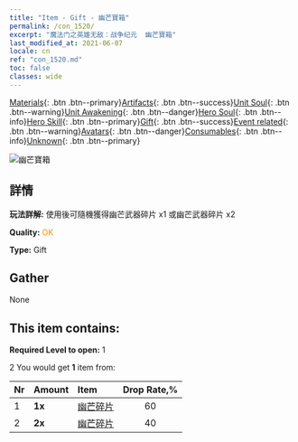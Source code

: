 ```yaml
---
title: "Item - Gift - 幽芒寶箱"
permalink: /con_1520/
excerpt: "魔法门之英雄无敌：战争纪元  幽芒寶箱"
last_modified_at: 2021-06-07
locale: cn
ref: "con_1520.md"
toc: false
classes: wide
---
```

 [Materials](/ItemsCN/){: .btn .btn--primary}[Artifacts](/ItemsCN/Artifacts/){: .btn .btn--success}[Unit Soul](/ItemsCN/UnitSoul/){: .btn .btn--warning}[Unit Awakening](/ItemsCN/UnitAwakening/){: .btn .btn--danger}[Hero Soul](/ItemsCN/HeroSoul/){: .btn .btn--info}[Hero Skill](/ItemsCN/HeroSkill/){: .btn .btn--primary}[Gift](/ItemsCN/Gift/){: .btn .btn--success}[Event related](/ItemsCN/Events/){: .btn .btn--warning}[Avatars](/ItemsCN/Avatars/){: .btn .btn--danger}[Consumables](/ItemsCN/Consumables/){: .btn .btn--info}[Unknown](/ItemsCN/Unknown/){: .btn .btn--primary}

 ![幽芒寶箱](/images/t/i_907134.png)

## 詳情
 **玩法詳解:** 使用後可隨機獲得幽芒武器碎片 x1 或幽芒武器碎片 x2

 **Quality:** <span style="color: #FF8C00">OK</span>

 **Type:** Gift

## Gather

  None

## This item contains:

 **Required Level to open:** 1

 2 You would get **1** item  from:

  | Nr | Amount |     Item    | Drop Rate,% |
  |:---|:-------|:------------|:---------:|
  | 1 |  **1x** | [幽芒碎片](/cn/Items/con_987/) | 60 | 
  | 2 |  **2x** | [幽芒碎片](/cn/Items/con_987/) | 40 | 
